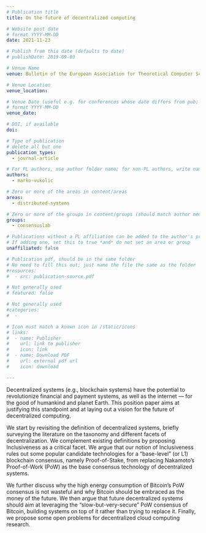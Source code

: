 ```yaml
---
# Publication title
title: On the future of decentralized computing

# Website post date
# format YYYY-MM-DD
date: 2021-11-23

# Publish from this date (defaults to date)
# publishDate: 2019-09-03

# Venue Name
venue: Bulletin of the European Association for Theoretical Computer Science

# Venue Location
venue_location:

# Venue Date (useful e.g. for conferences whose date differs from pub; defaults to date)
# format YYYY-MM-DD
venue_date:

# DOI, if available
doi:

# Type of publication
# delete all but one
publication_types:
  - journal-article

# For PL authors, use author folder name; for non-PL authors, write name as in paper within ""
authors:
  - marko-vukolic

# Zero or more of the areas in content/areas
areas:
  - distributed-systems

# Zero or more of the groups in content/groups (should match author membership)
groups:
  - consensuslab

# Publications without a PL affiliation can be added to the author's profile without showing up elsewhere
# If adding one, set this to true *and* do not set an area or group
unaffiliated: false

# Publication pdf, should be in the same folder
# No need to fill this out; just name the file the same as the folder
#resources:
#  - src: publication-source.pdf

# Not generally used
# featured: false

# Not generally used
#categories:
#  -

# Icon must match a known icon in /static/icons
# links:
#  - name: Publisher
#    url: link to publisher
#    icon: link
#  - name: Download PDF
#    url: external pdf url
#    icon: download

---
```


Decentralized systems (e.g., blockchain systems) have the potential to revolutionize financial and payment systems, as well as the internet — for the good of humankind and planet Earth. This position paper aims at justifying this standpoint and at laying out a vision for the future of decentralized computing.

We start by revisiting the definition of decentralized systems, briefly surveying the literature on the taxonomy and different facets of decentralization. We complement existing definitions by proposing Inclusiveness as a critical facet. We argue that our notion of Inclusiveness rules out some popular candidate technologies for a “base-level” (or L1) blockchain consensus, namely Proof-of-Stake, from replacing Nakamoto’s Proof-of-Work (PoW) as the base consensus technology of decentralized systems.

We further discuss why the high energy consumption of Bitcoin’s PoW consensus is not wasteful and why Bitcoin should be embraced as the money of the future. We then argue that future decentralized systems should aim at leveraging the “slow-but-very-secure” PoW consensus of Bitcoin, building systems on top of it rather than trying to replace it. Finally, we propose some open problems for decentralized cloud computing research.
